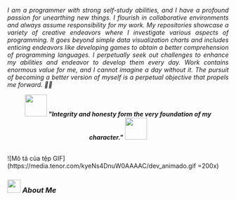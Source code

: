 <p align="justify">
  <em>
	  I am a programmer with strong self-study abilities, and I have a profound passion for unearthing new things. I flourish in collaborative environments and always assume responsibility for my work. My repositories showcase a variety of creative endeavors where I investigate various aspects of programming. It goes beyond simple data visualization charts and includes enticing endeavors like developing games to obtain a better comprehension of programming languages. I perpetually seek out challenges to enhance my abilities and endeavor to develop them every day. Work contains enormous value for me, and I cannot imagine a day without it. The pursuit of becoming a better version of myself is a perpetual objective that propels me forward. 👨‍💻
  </em> 
  <br>
</p>
<p align="center">
	<img src="./images/dog_2.gif" width="50" /> <b><i>"Integrity and honesty form the very foundation of my character."</i></b> <img src="./images/dog_1.gif" width="50" />
</p>

<br>
![Mô tả của tệp GIF](https://media.tenor.com/kyeNs4DnuW0AAAAC/dev_animado.gif =200x)



### <img src="./images/stats.gif" width="30px"> **_About Me_**
